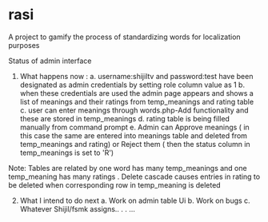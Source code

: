 rasi
====

A project to gamify the process of standardizing words for localization purposes

Status of admin interface
1. What happens now :
   a. username:shijiltv and password:test have been designated as admin credentials by setting role column value as 1
   b. when these credentials are used the admin page appears and shows a list of meanings and their ratings from    temp_meanings and rating table 
   c. user can enter meanings through words.php-Add functionality and these are stored in temp_meanings
   d. rating table is being filled manually from command prompt
   e. Admin can Approve meanings ( in this case the same are entered into meanings table and deleted from temp_meanings and rating) or Reject them ( then the status column in temp_meanings is set to 'R')

Note: Tables are related by one word has many temp_meanings and one temp_meaning has many ratings . Delete cascade causes entries in rating to be deleted when corresponding row in temp_meaning is deleted
  
2. What I intend to do next
   a. Work on admin table Ui
   b. Work on bugs
   c. Whatever Shijil/fsmk assigns..
   .
   .
 ... 


